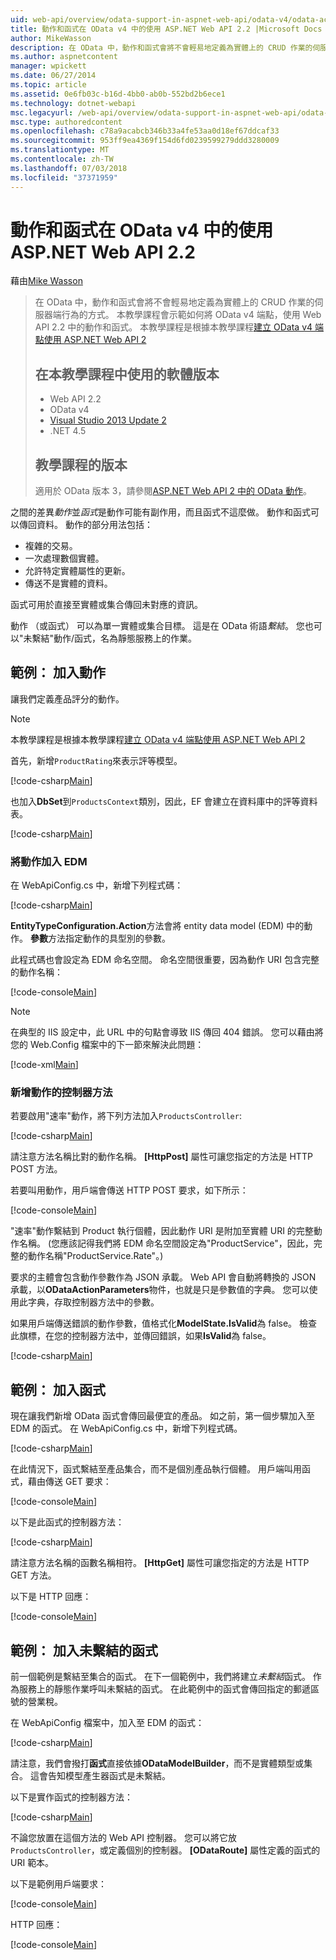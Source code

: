 ```yaml
---
uid: web-api/overview/odata-support-in-aspnet-web-api/odata-v4/odata-actions-and-functions
title: 動作和函式在 OData v4 中的使用 ASP.NET Web API 2.2 |Microsoft Docs
author: MikeWasson
description: 在 OData 中，動作和函式會將不會輕易地定義為實體上的 CRUD 作業的伺服器端行為的方式。 本教學課程示範如何...
ms.author: aspnetcontent
manager: wpickett
ms.date: 06/27/2014
ms.topic: article
ms.assetid: 0e6fb03c-b16d-4bb0-ab0b-552bd2b6ece1
ms.technology: dotnet-webapi
msc.legacyurl: /web-api/overview/odata-support-in-aspnet-web-api/odata-v4/odata-actions-and-functions
msc.type: authoredcontent
ms.openlocfilehash: c78a9acabcb346b33a4fe53aa0d18ef67ddcaf33
ms.sourcegitcommit: 953ff9ea4369f154d6fd0239599279ddd3280009
ms.translationtype: MT
ms.contentlocale: zh-TW
ms.lasthandoff: 07/03/2018
ms.locfileid: "37371959"
---
```

<a name="actions-and-functions-in-odata-v4-using-aspnet-web-api-22"></a>動作和函式在 OData v4 中的使用 ASP.NET Web API 2.2
====================
藉由[Mike Wasson](https://github.com/MikeWasson)

> 在 OData 中，動作和函式會將不會輕易地定義為實體上的 CRUD 作業的伺服器端行為的方式。 本教學課程會示範如何將 OData v4 端點，使用 Web API 2.2 中的動作和函式。 本教學課程是根據本教學課程[建立 OData v4 端點使用 ASP.NET Web API 2](create-an-odata-v4-endpoint.md)
> 
> ## <a name="software-versions-used-in-the-tutorial"></a>在本教學課程中使用的軟體版本
> 
> 
> - Web API 2.2
> - OData v4
> - [Visual Studio 2013 Update 2](https://www.visualstudio.com/downloads/download-visual-studio-vs)
> - .NET 4.5
> 
> 
> ## <a name="tutorial-versions"></a>教學課程的版本
> 
> 適用於 OData 版本 3，請參閱[ASP.NET Web API 2 中的 OData 動作](../odata-v3/odata-actions.md)。


之間的差異*動作*並*函式*是動作可能有副作用，而且函式不這麼做。 動作和函式可以傳回資料。 動作的部分用法包括：

- 複雜的交易。
- 一次處理數個實體。
- 允許特定實體屬性的更新。
- 傳送不是實體的資料。

函式可用於直接至實體或集合傳回未對應的資訊。

動作 （或函式） 可以為單一實體或集合目標。 這是在 OData 術語*繫結*。 您也可以&quot;未繫結&quot;動作/函式，名為靜態服務上的作業。

## <a name="example-adding-an-action"></a>範例： 加入動作

讓我們定義產品評分的動作。

> [!NOTE]
> 本教學課程是根據本教學課程[建立 OData v4 端點使用 ASP.NET Web API 2](create-an-odata-v4-endpoint.md)


首先，新增`ProductRating`來表示評等模型。

[!code-csharp[Main](odata-actions-and-functions/samples/sample1.cs)]

也加入**DbSet**到`ProductsContext`類別，因此，EF 會建立在資料庫中的評等資料表。

[!code-csharp[Main](odata-actions-and-functions/samples/sample2.cs)]

### <a name="add-the-action-to-the-edm"></a>將動作加入 EDM

在 WebApiConfig.cs 中，新增下列程式碼：

[!code-csharp[Main](odata-actions-and-functions/samples/sample3.cs)]

**EntityTypeConfiguration.Action**方法會將 entity data model (EDM) 中的動作。 **參數**方法指定動作的具型別的參數。

此程式碼也會設定為 EDM 命名空間。 命名空間很重要，因為動作 URI 包含完整的動作名稱：

[!code-console[Main](odata-actions-and-functions/samples/sample4.cmd)]

> [!NOTE]
> 在典型的 IIS 設定中，此 URL 中的句點會導致 IIS 傳回 404 錯誤。 您可以藉由將您的 Web.Config 檔案中的下一節來解決此問題：

[!code-xml[Main](odata-actions-and-functions/samples/sample5.xml)]

### <a name="add-a-controller-method-for-the-action"></a>新增動作的控制器方法

若要啟用&quot;速率&quot;動作，將下列方法加入`ProductsController`:

[!code-csharp[Main](odata-actions-and-functions/samples/sample6.cs)]

請注意方法名稱比對的動作名稱。 **[HttpPost]** 屬性可讓您指定的方法是 HTTP POST 方法。

若要叫用動作，用戶端會傳送 HTTP POST 要求，如下所示：

[!code-console[Main](odata-actions-and-functions/samples/sample7.cmd)]

&quot;速率&quot;動作繫結到 Product 執行個體，因此動作 URI 是附加至實體 URI 的完整動作名稱。 (您應該記得我們將 EDM 命名空間設定為&quot;ProductService&quot;，因此，完整的動作名稱&quot;ProductService.Rate&quot;。)

要求的主體會包含動作參數作為 JSON 承載。 Web API 會自動將轉換的 JSON 承載，以**ODataActionParameters**物件，也就是只是參數值的字典。 您可以使用此字典，存取控制器方法中的參數。

如果用戶端傳送錯誤的動作參數，值格式化**ModelState.IsValid**為 false。 檢查此旗標，在您的控制器方法中，並傳回錯誤，如果**IsValid**為 false。

[!code-csharp[Main](odata-actions-and-functions/samples/sample8.cs)]

## <a name="example-adding-a-function"></a>範例： 加入函式

現在讓我們新增 OData 函式會傳回最便宜的產品。 如之前，第一個步驟加入至 EDM 的函式。 在 WebApiConfig.cs 中，新增下列程式碼。

[!code-csharp[Main](odata-actions-and-functions/samples/sample9.cs)]

在此情況下，函式繫結至產品集合，而不是個別產品執行個體。 用戶端叫用函式，藉由傳送 GET 要求：

[!code-console[Main](odata-actions-and-functions/samples/sample10.cmd)]

以下是此函式的控制器方法：

[!code-csharp[Main](odata-actions-and-functions/samples/sample11.cs)]

請注意方法名稱的函數名稱相符。 **[HttpGet]** 屬性可讓您指定的方法是 HTTP GET 方法。

以下是 HTTP 回應：

[!code-console[Main](odata-actions-and-functions/samples/sample12.cmd)]

## <a name="example-adding-an-unbound-function"></a>範例： 加入未繫結的函式

前一個範例是繫結至集合的函式。 在下一個範例中，我們將建立*未繫結*函式。 作為服務上的靜態作業呼叫未繫結的函式。 在此範例中的函式會傳回指定的郵遞區號的營業稅。

在 WebApiConfig 檔案中，加入至 EDM 的函式：

[!code-csharp[Main](odata-actions-and-functions/samples/sample13.cs)]

請注意，我們會撥打**函式**直接依據**ODataModelBuilder**，而不是實體類型或集合。 這會告知模型產生器函式是未繫結。

以下是實作函式的控制器方法：

[!code-csharp[Main](odata-actions-and-functions/samples/sample14.cs)]

不論您放置在這個方法的 Web API 控制器。 您可以將它放`ProductsController`，或定義個別的控制器。 **[ODataRoute]** 屬性定義的函式的 URI 範本。

以下是範例用戶端要求：

[!code-console[Main](odata-actions-and-functions/samples/sample15.cmd)]

HTTP 回應：

[!code-console[Main](odata-actions-and-functions/samples/sample16.cmd)]
